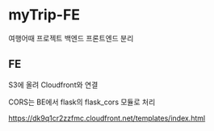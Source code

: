 # myTrip-FE
여행어때 프로젝트 백엔드 프론트엔드 분리

## FE
S3에 올려 Cloudfront와 연결

CORS는 BE에서 flask의 flask_cors 모듈로 처리

https://dk9q1cr2zzfmc.cloudfront.net/templates/index.html